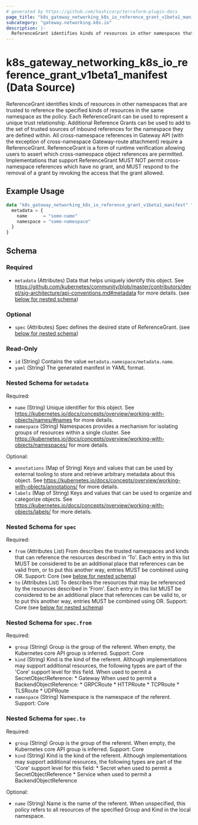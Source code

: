 ```yaml
---
# generated by https://github.com/hashicorp/terraform-plugin-docs
page_title: "k8s_gateway_networking_k8s_io_reference_grant_v1beta1_manifest Data Source - terraform-provider-k8s"
subcategory: "gateway.networking.k8s.io"
description: |-
  ReferenceGrant identifies kinds of resources in other namespaces that are trusted to reference the specified kinds of resources in the same namespace as the policy.  Each ReferenceGrant can be used to represent a unique trust relationship. Additional Reference Grants can be used to add to the set of trusted sources of inbound references for the namespace they are defined within.  All cross-namespace references in Gateway API (with the exception of cross-namespace Gateway-route attachment) require a ReferenceGrant.  ReferenceGrant is a form of runtime verification allowing users to assert which cross-namespace object references are permitted. Implementations that support ReferenceGrant MUST NOT permit cross-namespace references which have no grant, and MUST respond to the removal of a grant by revoking the access that the grant allowed.
---
```


# k8s_gateway_networking_k8s_io_reference_grant_v1beta1_manifest (Data Source)

ReferenceGrant identifies kinds of resources in other namespaces that are trusted to reference the specified kinds of resources in the same namespace as the policy.  Each ReferenceGrant can be used to represent a unique trust relationship. Additional Reference Grants can be used to add to the set of trusted sources of inbound references for the namespace they are defined within.  All cross-namespace references in Gateway API (with the exception of cross-namespace Gateway-route attachment) require a ReferenceGrant.  ReferenceGrant is a form of runtime verification allowing users to assert which cross-namespace object references are permitted. Implementations that support ReferenceGrant MUST NOT permit cross-namespace references which have no grant, and MUST respond to the removal of a grant by revoking the access that the grant allowed.

## Example Usage

```terraform
data "k8s_gateway_networking_k8s_io_reference_grant_v1beta1_manifest" "example" {
  metadata = {
    name      = "some-name"
    namespace = "some-namespace"
  }
}
```

<!-- schema generated by tfplugindocs -->
## Schema

### Required

- `metadata` (Attributes) Data that helps uniquely identify this object. See https://github.com/kubernetes/community/blob/master/contributors/devel/sig-architecture/api-conventions.md#metadata for more details. (see [below for nested schema](#nestedatt--metadata))

### Optional

- `spec` (Attributes) Spec defines the desired state of ReferenceGrant. (see [below for nested schema](#nestedatt--spec))

### Read-Only

- `id` (String) Contains the value `metadata.namespace/metadata.name`.
- `yaml` (String) The generated manifest in YAML format.

<a id="nestedatt--metadata"></a>
### Nested Schema for `metadata`

Required:

- `name` (String) Unique identifier for this object. See https://kubernetes.io/docs/concepts/overview/working-with-objects/names/#names for more details.
- `namespace` (String) Namespaces provides a mechanism for isolating groups of resources within a single cluster. See https://kubernetes.io/docs/concepts/overview/working-with-objects/namespaces/ for more details.

Optional:

- `annotations` (Map of String) Keys and values that can be used by external tooling to store and retrieve arbitrary metadata about this object. See https://kubernetes.io/docs/concepts/overview/working-with-objects/annotations/ for more details.
- `labels` (Map of String) Keys and values that can be used to organize and categorize objects. See https://kubernetes.io/docs/concepts/overview/working-with-objects/labels/ for more details.


<a id="nestedatt--spec"></a>
### Nested Schema for `spec`

Required:

- `from` (Attributes List) From describes the trusted namespaces and kinds that can reference the resources described in 'To'. Each entry in this list MUST be considered to be an additional place that references can be valid from, or to put this another way, entries MUST be combined using OR.  Support: Core (see [below for nested schema](#nestedatt--spec--from))
- `to` (Attributes List) To describes the resources that may be referenced by the resources described in 'From'. Each entry in this list MUST be considered to be an additional place that references can be valid to, or to put this another way, entries MUST be combined using OR.  Support: Core (see [below for nested schema](#nestedatt--spec--to))

<a id="nestedatt--spec--from"></a>
### Nested Schema for `spec.from`

Required:

- `group` (String) Group is the group of the referent. When empty, the Kubernetes core API group is inferred.  Support: Core
- `kind` (String) Kind is the kind of the referent. Although implementations may support additional resources, the following types are part of the 'Core' support level for this field.  When used to permit a SecretObjectReference:  * Gateway  When used to permit a BackendObjectReference:  * GRPCRoute * HTTPRoute * TCPRoute * TLSRoute * UDPRoute
- `namespace` (String) Namespace is the namespace of the referent.  Support: Core


<a id="nestedatt--spec--to"></a>
### Nested Schema for `spec.to`

Required:

- `group` (String) Group is the group of the referent. When empty, the Kubernetes core API group is inferred.  Support: Core
- `kind` (String) Kind is the kind of the referent. Although implementations may support additional resources, the following types are part of the 'Core' support level for this field:  * Secret when used to permit a SecretObjectReference * Service when used to permit a BackendObjectReference

Optional:

- `name` (String) Name is the name of the referent. When unspecified, this policy refers to all resources of the specified Group and Kind in the local namespace.

